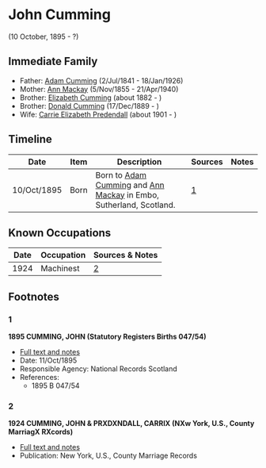 ﻿---
layout: person
subject_key: i7323242
permalink: /people/i7323242
---

# John Cumming
(10 October, 1895 - ?)

## Immediate Family

* Father: [Adam Cumming](./@55409960@-adam-cumming-b1841-7-2-d1926-1-18.md) (2/Jul/1841 - 18/Jan/1926)
* Mother: [Ann Mackay](./@74868546@-ann-mackay-b1855-11-5-d1940-4-21.md) (5/Nov/1855 - 21/Apr/1940)
* Brother: [Elizabeth Cumming](./@35928164@-elizabeth-cumming-b1882-d.md) (about 1882 - )
* Brother: [Donald Cumming](./@89853996@-donald-cumming-b1889-12-17-d.md) (17/Dec/1889 - )
* Wife: [Carrie Elizabeth Predendall](./@2361090@-carrie-elizabeth-predendall-b1901-d.md) (about 1901 - )

## Timeline

Date | Item | Description | Sources | Notes
---|---|---|---|---
10/Oct/1895 | Born | Born to [Adam Cumming](./@55409960@-adam-cumming-b1841-7-2-d1926-1-18.md) and [Ann Mackay](./@74868546@-ann-mackay-b1855-11-5-d1940-4-21.md) in Embo, Sutherland, Scotland. | [1](#1) | 

## Known Occupations

Date | Occupation | Sources & Notes
---|---|---
1924 | Machinest | [2](#2)

## Footnotes

### 1

**1895 CUMMING, JOHN (Statutory Registers Births 047/54)**

* [Full text and notes](../sources/@77427643@-1895-cumming,-john-statutory-registers-births-047-54-.md)
* Date: 11/Oct/1895
* Responsible Agency: National Records Scotland
* References: 
  * 1895 B 047/54

### 2

**1924 CUMMING, JOHN & PRXDXNDALL, CARRIX (NXw York, U.S., County MarriagX RXcords)**

* [Full text and notes](../sources/@6485546@-1924-cumming,-john-&-predendall,-carrie-new-york,-u.s.,-county-marriage-records-.md)
* Publication: New York, U.S., County Marriage Records

